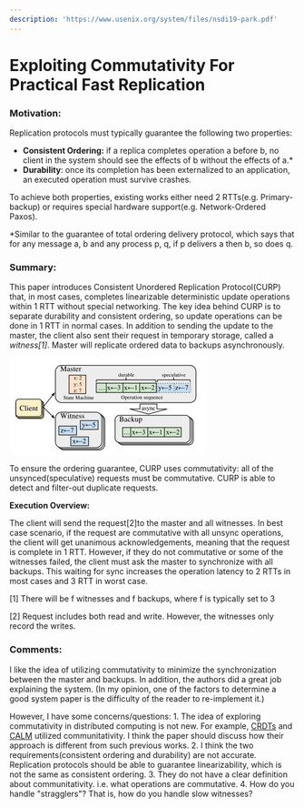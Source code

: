 ```yaml
---
description: 'https://www.usenix.org/system/files/nsdi19-park.pdf'
---
```


# Exploiting Commutativity For Practical Fast Replication

### Motivation:

Replication protocols must typically guarantee the following two properties: 

* **Consistent Ordering:** if a replica completes operation a before b, no client in the system should see the effects of b without the effects of a.\*
* **Durability**: once its completion has been externalized to an application, an executed operation must survive crashes.

To achieve both properties, existing works either need 2 RTTs\(e.g. Primary-backup\) or requires special hardware support\(e.g. Network-Ordered Paxos\). 

\*Similar to the guarantee of total ordering delivery protocol, which says that for any message a, b and any process p, q, if p delivers a then b, so does q. 

### Summary:

This paper introduces Consistent Unordered Replication Protocol\(CURP\) that, in most cases, completes linearizable deterministic update operations within 1 RTT without special networking. The key idea behind CURP is to separate durability and consistent ordering, so update operations can be done in 1 RTT in normal cases. In addition to sending the update to the master, the client also sent their request in temporary storage, called a _witness\[1\]_. Master will replicate ordered data to backups asynchronously. 

![](../../.gitbook/assets/screen-shot-2019-09-21-at-2.12.11-am.png)

To ensure the ordering guarantee, CURP uses commutativity: all of the unsynced\(speculative\) requests  must be commutative. CURP is able to detect and filter-out duplicate requests.

**Execution Overview:**

The client will send the request\[2\]to the master and all witnesses. In best case scenario, if the request are commutative with all unsync operations, the client will get unanimous acknowledgements, meaning that the request is complete in 1 RTT. However, if they do not commutative or some of the witnesses failed, the client must ask the master to synchronize with all backups. This waiting for sync increases the operation latency to 2 RTTs in most cases and 3 RTT in worst case. 

\[1\] There will be f witnesses and f backups, where f is typically set to 3 

\[2\] Request includes both read and write. However, the witnesses only record the writes.

### Comments:

I like the idea of utilizing commutativity to minimize the synchronization between the master and backups. In addition, the authors did a great job explaining the system. \(In my opinion, one of the factors to determine a good system paper is the difficulty of the reader to re-implement it.\) 

However, I have some concerns/questions: 1. The idea of exploring commutativity in distributed computing is not new. For example, [CRDTs](https://hal.inria.fr/inria-00555588/document) and [CALM](https://rise.cs.berkeley.edu/blog/an-overview-of-the-calm-theorem/) utilized communitativity. I think the paper should discuss how their approach is different from such previous works. 2. I think the two requirements\(consistent ordering and durability\) are not accurate. Replication protocols should be able to guarantee linearizability, which is not the same as consistent ordering. 3. They do not have a clear definition about communitativity. i.e. what operations are commutative. 4. How do you handle "stragglers"? That is, how do you handle slow witnesses?



